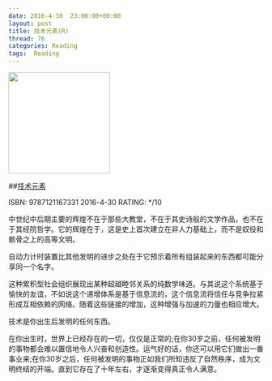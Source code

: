 ```yaml
---
date: 2016-4-30	 23:00:00+00:00
layout: post
title: 技术元素(R)
thread: 76
categories: Reading
tags:  Reading
---
```


<img src="https://img1.doubanio.com/lpic/s28534023.jpg" width="200" />

##[技术元素](https://www.amazon.cn/%E6%8A%80%E6%9C%AF%E5%85%83%E7%B4%A0-%E5%87%AF%E6%96%87%E2%80%A2%E5%87%AF%E5%88%A9/dp/B007UWX814/ref=sr_1_1?ie=UTF8&qid=1462021086&sr=8-1&keywords=%E6%8A%80%E6%9C%AF%E5%85%83%E7%B4%A0)

ISBN: 9787121167331  2016-4-30 RATING: */10

中世纪中后期主要的辉煌不在于那些大教堂，不在于其史诗般的文学作品，也不在于其经院哲学。它的辉煌在于，这是史上首次建立在非人力基础上，而不是奴役和骸骨之上的高等文明。

自动力计时装置比其他发明的进步之处在于它预示着所有组装起来的东西都可能分享同一个名字。

这种累积型社会组织展现出某种超越睦邻关系的纯数学味道。与其说这个系统基于愉快的友谊，不如说这个递增体系是基于信息流的，这个信息流将信任与竞争拉紧形成互相依赖的网络。随着这些链接的增加，这种增强与加速的力量也相应增大。

技术是你出生后发明的任何东西。

在你出生时，世界上已经存在的一切，仅仅是正常的;在你30岁之前，任何被发明的事物都会难以置信地令人兴奋和创造性。运气好的话，你还可以用它们做出一番事业来;在你30岁之后，任何被发明的事物正如我们所知违反了自然秩序，成为文明终结的开端。直到它存在了十年左右，才逐渐变得真正令人满意。
